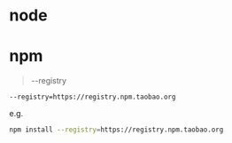 # node

>



# npm

> --registry
```shell
--registry=https://registry.npm.taobao.org
```

e.g.
``` bash
npm install --registry=https://registry.npm.taobao.org
```

